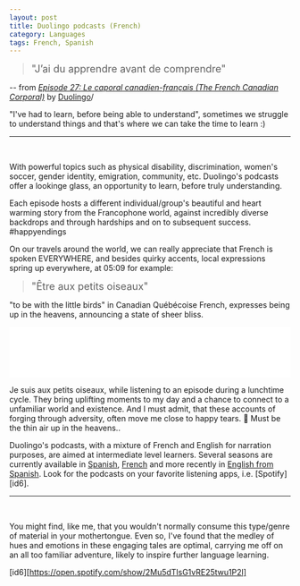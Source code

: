 ```yaml
---
layout: post
title: Duolingo podcasts (French)
category: Languages
tags: French, Spanish
---
```

> <font size="4"> "J’ai du apprendre avant de comprendre"</font>

-- from _[Episode 27: Le caporal canadien-français (The French Canadian Corporal)][id]_ by [Duolingo][id1]/

"I've had to learn, before being able to understand", sometimes we struggle to understand things and that's where we can take the time to learn :)  


---

<br>

With powerful topics such as physical disability, discrimination, women's soccer, gender identity, emigration, community, etc. Duolingo's podcasts offer a lookinge glass, an opportunity to learn, before truly understanding.  


Each episode hosts a different individual/group's beautiful and heart warming story from the Francophone world, against incredibly diverse backdrops and through hardships and on to subsequent success. #happyendings  



On our travels around the world, we can really appreciate that French is spoken EVERYWHERE, and besides quirky accents, local expressions spring up everywhere, at 05:09 for example:

><font size="4">"Être aux petits oiseaux"</font>

 "to be with the little birds" in Canadian Québécoise French, expresses being up in the heavens, announcing a state of sheer bliss.  


<iframe style="border: none" src="//html5-player.libsyn.com/embed/episode/id/16477082/height/90/theme/custom/thumbnail/yes/direction/backward/render-playlist/no/custom-color/87A93A/" height="90" width="100%" scrolling="no"  allowfullscreen webkitallowfullscreen mozallowfullscreen oallowfullscreen msallowfullscreen></iframe> <br>

Je suis aux petits oiseaux, while listening to an episode during a lunchtime cycle. They bring uplifting moments to my day and a chance to connect to a unfamiliar world and existence. And I must admit, that these accounts of forging through adversity, often move me close to happy tears. 🥲 Must be the thin air up in the heavens..

Duolingo's podcasts, with a mixture of French and English for narration purposes, are aimed at intermediate level learners. Several seasons are currently available in [Spanish][id3], [French][id4] and more recently in [English from Spanish][id5]. Look for the podcasts on your favorite listening apps, i.e. [Spotify][id6].  




---

<br>

You might find, like me,  that you wouldn't normally consume this type/genre of material in your mothertongue. Even so, I've found that the medley of hues and emotions in these engaging tales are optimal, carrying me off on an all too familiar adventure, likely to inspire further language learning.


[id]: https://podcast.duolingo.com/episode-27-le-caporal-canadien-francais-the-french-canadian-corporal "https://podcast.duolingo.com/episode-27-le-caporal-canadien-francais-the-french-canadian-corporal"

[id1]: https://invite.duolingo.com/BDHTZTB5CWWKTDDKYUE67LKSH4 "Duolingo Invite link"

[id3]:https://podcast.duolingo.com/spanish "https://podcast.duolingo.com/spanish"

[id4]:https://podcast.duolingo.com/french "https://podcast.duolingo.com/french"

[id5]: https://podcast.duolingo.com/english "https://podcast.duolingo.com/english"

[id6][https://open.spotify.com/show/2Mu5dTlsG1vRE25twu1P2l]
